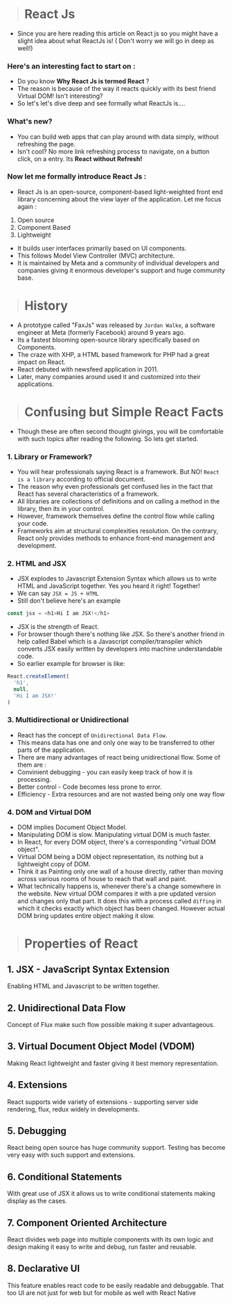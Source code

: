 ># React Js

* Since you are here reading this article on React js  so you might have a slight idea about what ReactJs is! ( Don't worry we will go in deep as well!)

### Here's an interesting fact to start on :
* Do you know __Why React Js is termed React__ ?
* The reason is because of the way it reacts quickly with its best friend Virtual DOM! Isn't interesting?
* So let's let's dive deep and see formally what ReactJs is....

### What's new?
* You can build web apps that can play around with data simply, without refreshing the page.
* Isn't cool? No more link refreshing process to navigate, on a button click, on a entry. Its __React without Refresh!__

### Now let me formally introduce React Js :
* React Js is an open-source, component-based light-weighted front end library concerning about the view layer of the application. Let me focus again :
1. Open source
2. Component Based
3. Lightweight
* It builds user interfaces primarily based on UI components.
* This follows Model View Controller (MVC) architecture.
* It is maintained by Meta and a community of individual developers and companies giving it enormous developer's support and huge community base.

># History

* A prototype called "FaxJs" was released by `Jordan Walke`, a software engineer at Meta (formerly Facebook) around 9 years ago.
* Its a fastest blooming open-source library specifically based on Components.
* The craze with XHP, a HTML based framework for PHP had a great impact on React.
* React debuted with newsfeed application in 2011.
* Later, many companies around used it and customized into their applications.

># Confusing but Simple React Facts
* Though these are often second thought givings, you will be comfortable with such topics after reading the following. So lets get started.

### 1. Library or Framework?
* You will hear professionals saying React is a framework. But NO! `React is a library` according to official document.
* The reason why even professionals get confused lies in the fact that React has several characteristics of a framework.
* All libraries are collections of definitions and on calling a method in the library, then its in your control.
* However, framework themselves define the control flow while calling your code.
* Frameworks aim at structural complexities resolution. On the contrary, React only provides methods to enhance front-end management and development.

### 2. HTML and JSX
* JSX explodes to Javascript Extension Syntax which allows us to write HTML and JavaScript together. Yes you heard it right! Together!
* We can say `JSX = JS + HTML`
* Still don't believe here's an example
```js
const jsx = <h1>Hi I am JSX!</h1>
```
* JSX is the strength of React.
* For browser though there's nothing like JSX. So there's another friend in help called Babel which is a Javascript compiler/transpiler which converts JSX easily written by developers into machine understandable code.
* So earlier example for browser is like:
```js
React.createElement(
  'h1',
  null,
  'Hi I am JSX!'
)
```

### 3. Multidirectional or Unidirectional
* React has the concept of `Unidirectional Data Flow`.
* This means data has one and only one way to be transferred to other parts of the application.
* There are many advantages of react being unidirectional flow. Some of them are :
* Convinient debugging - you can easily keep track of how it is processing.
* Better control - Code becomes less prone to error.
* Efficiency - Extra resources and are not wasted being only one way flow

### 4. DOM and Virtual DOM
* DOM implies Document Object Model.
* Manipulating DOM is slow. Manipulating virtual DOM is much faster.
* In React, for every DOM object, there's a corresponding "virtual DOM object".
* Virtual DOM being a DOM object representation, its nothing but a lightweight copy of DOM.
* Think it as Painting only one wall of a house directly, rather than moving across various rooms of house to reach that wall and paint.
* What technically happens is, whenever there's a change somewhere in the website. New virtual DOM compares it with a pre updated version and changes only that part. It does this with a process called `diffing` in which it checks exactly which object has been changed. However actual DOM bring updates entire object making it slow.


># Properties of React
## 1. JSX - JavaScript Syntax Extension
Enabling HTML and Javascript to be written together.

## 2. Unidirectional Data Flow
Concept of Flux make such flow possible making it super advantageous.

## 3. Virtual Document Object Model (VDOM)
Making React lightweight and faster giving it best memory representation.

## 4. Extensions
React supports wide variety of extensions - supporting server side rendering, flux, redux widely in developments.

## 5. Debugging
React being open  source has huge community support. Testing has become very easy with such support and extensions.

## 6. Conditional Statements
With great use of JSX it allows us to write conditional statements making display as the cases.

## 7. Component Oriented Architecture
React divides web page into multiple components with its own logic and design making it easy to write and debug, run faster and reusable.

## 8. Declarative UI
This feature enables react code to be easily readable and debuggable. That  too UI are not just for web but for mobile as well with React Native
